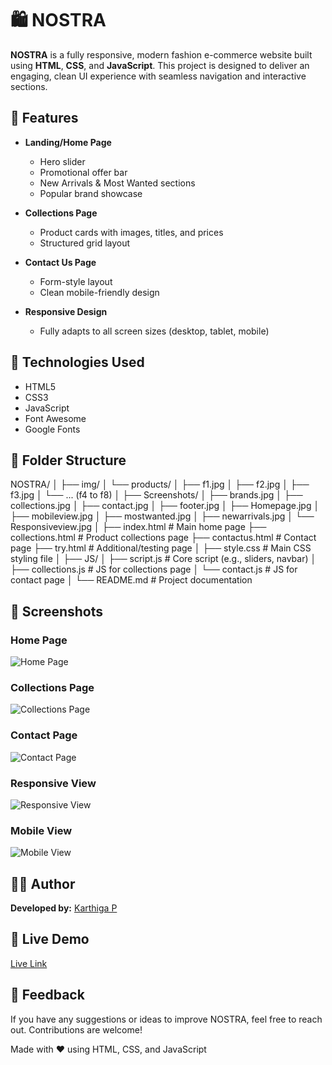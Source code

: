 # 🛍️ NOSTRA

**NOSTRA** is a fully responsive, modern fashion e-commerce website built using **HTML**, **CSS**, and **JavaScript**. This project is designed to deliver an engaging, clean UI experience with seamless navigation and interactive sections.

## 🌟 Features

- **Landing/Home Page**

  - Hero slider
  - Promotional offer bar
  - New Arrivals & Most Wanted sections
  - Popular brand showcase

- **Collections Page**

  - Product cards with images, titles, and prices
  - Structured grid layout

- **Contact Us Page**

  - Form-style layout
  - Clean mobile-friendly design

- **Responsive Design**
  - Fully adapts to all screen sizes (desktop, tablet, mobile)

## 🧰 Technologies Used

- HTML5
- CSS3
- JavaScript
- Font Awesome
- Google Fonts

## 📁 Folder Structure

NOSTRA/
│
├── img/
│ └── products/
│ ├── f1.jpg
│ ├── f2.jpg
│ ├── f3.jpg
│ └── ... (f4 to f8)
│
├── Screenshots/
│ ├── brands.jpg
│ ├── collections.jpg
│ ├── contact.jpg
│ ├── footer.jpg
│ ├── Homepage.jpg
│ ├── mobileview.jpg
│ ├── mostwanted.jpg
│ ├── newarrivals.jpg
│ └── Responsiveview.jpg
│
├── index.html # Main home page
├── collections.html # Product collections page
├── contactus.html # Contact page
├── try.html # Additional/testing page
│
├── style.css # Main CSS styling file
│
├── JS/
│ ├── script.js # Core script (e.g., sliders, navbar)
│ ├── collections.js # JS for collections page
│ └── contact.js # JS for contact page
│
└── README.md # Project documentation

## 📸 Screenshots

### Home Page

![Home Page](./img/Screenshots/Homepage.jpg)

### Collections Page

![Collections Page](./img/Screenshots/collections.jpg)

### Contact Page

![Contact Page](./img/Screenshots/contact.jpg)

### Responsive View

![Responsive View](./img/Screenshots/Responsiveview.jpg)

### Mobile View

![Mobile View](./img/Screenshots/mobileview.jpg)

## 👩‍💻 Author

**Developed by:** [Karthiga P](https://github.com/KarthigaP20)

## 🚀 Live Demo

[Live Link](https://karthigap20.github.io/Nostra-Js/)

## 💬 Feedback

If you have any suggestions or ideas to improve NOSTRA, feel free to reach out. Contributions are welcome!

Made with ❤️ using HTML, CSS, and JavaScript
